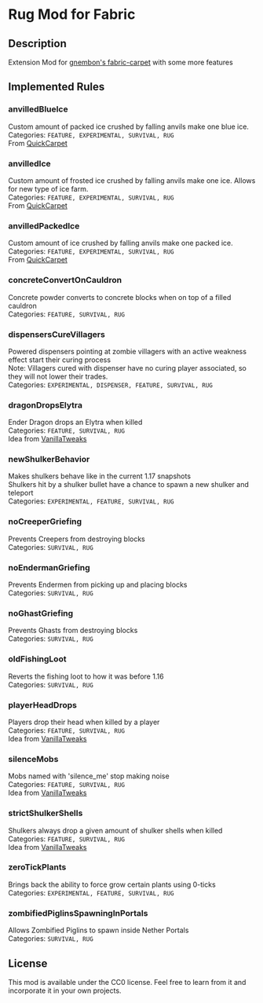 # Rug Mod for Fabric

## Description
Extension Mod for [gnembon's fabric-carpet](https://github.com/gnembon/fabric-carpet) with some more features

## Implemented Rules
### anvilledBlueIce
Custom amount of packed ice crushed by falling anvils make one blue ice.  
Categories: `FEATURE, EXPERIMENTAL, SURVIVAL, RUG`  
From [QuickCarpet](https://github.com/DeadlyMC/QuickCarpet114)
### anvilledIce
Custom amount of frosted ice crushed by falling anvils make one ice. Allows for new type of ice farm.  
Categories: `FEATURE, EXPERIMENTAL, SURVIVAL, RUG`  
From [QuickCarpet](https://github.com/DeadlyMC/QuickCarpet114)
### anvilledPackedIce
Custom amount of ice crushed by falling anvils make one packed ice.  
Categories: `FEATURE, EXPERIMENTAL, SURVIVAL, RUG`  
From [QuickCarpet](https://github.com/DeadlyMC/QuickCarpet114)
### concreteConvertOnCauldron
Concrete powder converts to concrete blocks when on top of a filled cauldron  
Categories: `FEATURE, SURVIVAL, RUG`
### dispensersCureVillagers
Powered dispensers pointing at zombie villagers with an active weakness effect start their curing process  
Note: Villagers cured with dispenser have no curing player associated, so they will not lower their trades.  
Categories: `EXPERIMENTAL, DISPENSER, FEATURE, SURVIVAL, RUG`
### dragonDropsElytra
Ender Dragon drops an Elytra when killed  
Categories: `FEATURE, SURVIVAL, RUG`  
Idea from [VanillaTweaks](https://vanillatweaks.net/picker/datapacks/)
### newShulkerBehavior
Makes shulkers behave like in the current 1.17 snapshots  
Shulkers hit by a shulker bullet have a chance to spawn a new shulker and teleport  
Categories: `EXPERIMENTAL, FEATURE, SURVIVAL, RUG`
### noCreeperGriefing
Prevents Creepers from destroying blocks  
Categories: `SURVIVAL, RUG`
### noEndermanGriefing
Prevents Endermen from picking up and placing blocks  
Categories: `SURVIVAL, RUG`
### noGhastGriefing
Prevents Ghasts from destroying blocks  
Categories: `SURVIVAL, RUG`
### oldFishingLoot
Reverts the fishing loot to how it was before 1.16  
Categories: `SURVIVAL, RUG`
### playerHeadDrops
Players drop their head when killed by a player  
Categories: `FEATURE, SURVIVAL, RUG`  
Idea from [VanillaTweaks](https://vanillatweaks.net/picker/datapacks/)
### silenceMobs
Mobs named with 'silence_me' stop making noise  
Categories: `FEATURE, SURVIVAL, RUG`  
Idea from [VanillaTweaks](https://vanillatweaks.net/picker/datapacks/)
### strictShulkerShells
Shulkers always drop a given amount of shulker shells when killed  
Categories: `FEATURE, SURVIVAL, RUG`  
Idea from [VanillaTweaks](https://vanillatweaks.net/picker/datapacks/)
### zeroTickPlants
Brings back the ability to force grow certain plants using 0-ticks  
Categories: `EXPERIMENTAL, FEATURE, SURVIVAL, RUG`
### zombifiedPiglinsSpawningInPortals
Allows Zombified Piglins to spawn inside Nether Portals  
Categories: `SURVIVAL, RUG`

## License

This mod is available under the CC0 license. Feel free to learn from it and incorporate it in your own projects.
